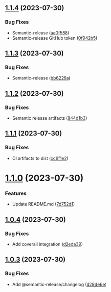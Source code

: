 ## [1.1.4](https://github.com/SylvanasCry/schema-registry-ajv/compare/v1.1.3...v1.1.4) (2023-07-30)


### Bug Fixes

* Semantic-release ([aa0f588](https://github.com/SylvanasCry/schema-registry-ajv/commit/aa0f5886b8df8e46e1df29324339424afa0451fc))
* Semantic-release GitHub token ([0f942b5](https://github.com/SylvanasCry/schema-registry-ajv/commit/0f942b5a85d5e3417c68abcda084e7f5e63e9302))

## [1.1.3](https://github.com/SylvanasCry/schema-registry-ajv/compare/v1.1.2...v1.1.3) (2023-07-30)


### Bug Fixes

* Semantic-release ([bb6229a](https://github.com/SylvanasCry/schema-registry-ajv/commit/bb6229aa069b65916989d70ddd9c5bbc59d08fe7))

## [1.1.2](https://github.com/SylvanasCry/schema-registry-ajv/compare/v1.1.1...v1.1.2) (2023-07-30)


### Bug Fixes

* Semantic release artifacts ([844d1b3](https://github.com/SylvanasCry/schema-registry-ajv/commit/844d1b334e3a1c8e236684cb1073af2169a47269))

## [1.1.1](https://github.com/SylvanasCry/schema-registry-ajv/compare/v1.1.0...v1.1.1) (2023-07-30)


### Bug Fixes

* CI artifacts to dist ([cc6f1e2](https://github.com/SylvanasCry/schema-registry-ajv/commit/cc6f1e2ed8da6bff852fad13963e001b8ec73ecd))

# [1.1.0](https://github.com/SylvanasCry/schema-registry-ajv/compare/v1.0.4...v1.1.0) (2023-07-30)


### Features

* Update README.md ([7d752d1](https://github.com/SylvanasCry/schema-registry-ajv/commit/7d752d1be6dc65d69f08be32cad016fe042b21dd))

## [1.0.4](https://github.com/SylvanasCry/schema-registry-ajv/compare/v1.0.3...v1.0.4) (2023-07-30)


### Bug Fixes

* Add coverall integration ([d2eda39](https://github.com/SylvanasCry/schema-registry-ajv/commit/d2eda39bc1a7857cc6b753d75a4918324c6050c9))

## [1.0.3](https://github.com/SylvanasCry/schema-registry-ajv/compare/v1.0.2...v1.0.3) (2023-07-30)


### Bug Fixes

* Add @semantic-release/changelog ([4294e6e](https://github.com/SylvanasCry/schema-registry-ajv/commit/4294e6ed5a1a10bd391d753402feae45649e6fb0))
